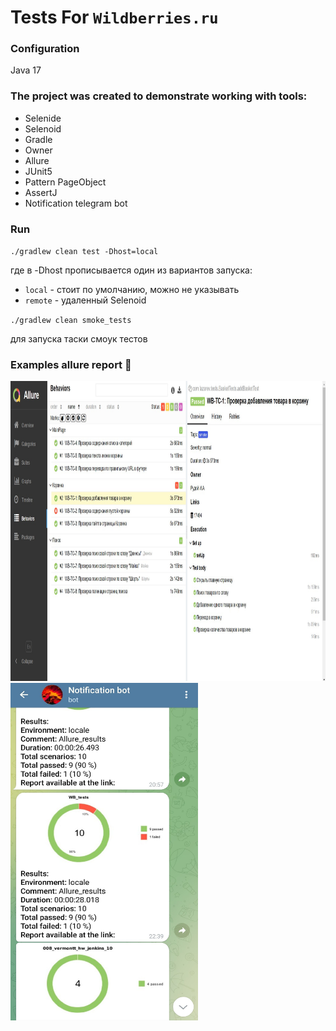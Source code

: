 # Tests For `Wildberries.ru`

### Configuration

Java 17

### The project was created to demonstrate working with tools:
- Selenide
- Selenoid
- Gradle
- Owner
- Allure
- JUnit5
- Pattern PageObject
- AssertJ
- Notification telegram bot

### Run
`./gradlew clean test -Dhost=local`

где в -Dhost прописывается один из вариантов запуска:

* `local` - стоит по умолчанию, можно не указывать
* `remote` - удаленный Selenoid

`./gradlew clean smoke_tests`

для запуска таски смоук тестов


### Examples allure report :ghost:


<img src="https://github.com/vermontt/wildberries_example_tests/blob/master/notifications/Screenshot_003341.jpg" width="910" height="480"/>

<img src="https://github.com/vermontt/wildberries_example_tests/blob/master/notifications/Screenshot_003342.jpg" width="300" height="540"/>

